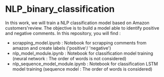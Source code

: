 # NLP_binary_classification
In this work, we will train a NLP classification model based on Amazon customers'review.
The objective is to build a model able to identify positive and negative comments.
In this repository, you will find :
* scrapping_model.ipynb : Notebook for scrapping comments from amazon and create labels ('positive'/ 'negative')
* nlp_model_module.ipynb : Notebook for classification model training (neural network : The order of words is not considered)
* nlp_sequence_model_module.ipynb : Notebook for classification LSTM model training (sequence model : The order of words is considered) 
